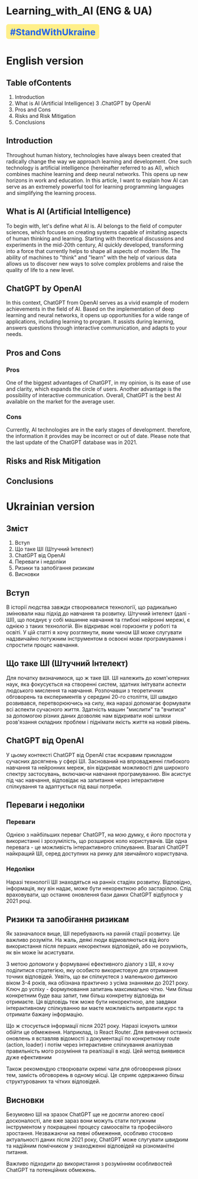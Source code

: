 # Learning_with_AI (ENG & UA)

[![StandWithUkraine](https://raw.githubusercontent.com/vshymanskyy/StandWithUkraine/main/badges/StandWithUkraine.svg)](https://github.com/vshymanskyy/StandWithUkraine/blob/main/docs/README.md)
# English version

## Table ofContents
1. Introduction
2. What is AI (Artificial Intelligence)
3 .ChatGPT by OpenAI
4. Pros and Cons
5. Risks and Risk Mitigation
6. Conclusions

## Introduction
Throughout human history, technologies have always been created that radically change the way we approach learning and development. One such technology is artificial intelligence (hereinafter referred to as AI), which combines machine learning and deep neural networks. This opens up new horizons in work and education. In this article, I want to explain how AI can serve as an extremely powerful tool for learning programming languages and simplifying the learning process.

## What is AI (Artificial Intelligence)
To begin with, let's define what AI is. AI belongs to the field of computer sciences, which focuses on creating systems capable of imitating aspects of human thinking and learning. Starting with theoretical discussions and experiments in the mid-20th century, AI quickly developed, transforming into a force that currently helps to shape all aspects of modern life. The ability of machines to "think" and "learn" with the help of various data allows us to discover new ways to solve complex problems and raise the quality of life to a new level.

## ChatGPT by OpenAI
In this context, ChatGPT from OpenAI serves as a vivid example of modern achievements in the field of AI. Based on the implementation of deep learning and neural networks, it opens up opportunities for a wide range of applications, including learning to program. It assists during learning, answers questions through interactive communication, and adapts to your needs.

## Pros and Cons
### Pros
One of the biggest advantages of ChatGPT, in my opinion, is its ease of use and clarity, which expands the circle of users. Another advantage is the possibility of interactive communication. Overall, ChatGPT is the best AI available on the market for the average user.

### Cons
Currently, AI technologies are in the early stages of development. therefore, the information it provides may be incorrect or out of date. Please note that the last update of the ChatGPT database was in 2021.

## Risks and Risk Mitigation



## Conclusions





# Ukrainian version
## Зміст

1. Вступ
2. Що таке ШІ (Штучний Інтелект)
3. ChatGPT від OpenAI
4. Переваги і недоліки
5. Ризики та запобігання ризикам
6. Висновки

 ## Вступ
В історії людства завжди створювалися технології, що радикально змінювали наш підхід до навчання та розвитку. Штучний інтелект (далі - ШІ), що поєднує у собі машинне навчання та глибокі нейронні мережі, є однією з таких технологій. Він відкриває нові горизонти у роботі та освіті. У цій статті я хочу розглянути, яким чином ШІ може слугувати надзвичайно потужним інструментом в освоєні мови програмування і спростити процес навчання.

## Що таке ШІ (Штучний Інтелект)
Для початку визначимося, що ж таке ШІ. ШІ належить до комп'ютерних наук, яка фокусується на створенні систем, здатних імітувати аспекти людського мислення та навчання. Розпочавши з теоретичних обговорень та експериментів у середині 20-го століття, ШІ швидко розвивався, перетворюючись на силу, яка наразі допомагає формувати всі аспекти сучасного життя. Здатність машин "мислити" та "вчитися" за допомогою різних даних дозволяє нам відкривати нові шляхи розв'язання складних проблем і піднімати якість життя на новий рівень.

## ChatGPT від OpenAI
У цьому контексті ChatGPT від OpenAI стає яскравим прикладом сучасних досягнень у сфері ШІ. Заснований на впровадженні глибокого навчання та нейронних мереж, він відкриває можливості для широкого спектру застосувань, включаючи навчання програмуванню. Він асистує під час навчання, відповідає на запитання через інтерактивне спілкування та адаптується під ваші потреби. 

## Переваги і недоліки
### Переваги
Однією з найбільших переваг ChatGPT, на мою думку, є його простота у використанні і зрозумілість, що розширює коло користувачів. Ще одна перевага - це можливість інтерактивного спілкування. Взагалі ChatGPT найкращий ШІ, серед доступних на ринку для звичайного користувача.
### Недоліки
Наразі технології ШІ знаходяться на ранніх стадіях розвитку. Відповідно, інформація, яку він надає, може бути некоректною або застарілою. Слід враховувати, що останнє оновлення бази даних ChatGPT відбулося у 2021 році.

## Ризики та запобігання ризикам
Як зазначалося вище, ШІ перебувають на ранній стадії розвитку. Це важливо розуміти. На жаль, деякі люди відмовляються від його використання після перших некоректних відповідей, або не розуміють, як він може їм асистувати.

З метою допомоги у формуванні ефективного діалогу з ШІ, я хочу поділитися стратегією, яку особисто використовую для отримання точних відповідей. Уявіть, що ви спілкуєтеся з маленькою дитиною віком 3-4 років, яка обізнана практично з усіма знаннями до 2021 року. Ключ до успіху - формулювання запитань максимально чітко. Чим більш конкретним буде ваш запит, тим більш конкретну відповідь ви отримаєте. Ця відповідь теж може бути некоректною, але завдяки інтерактивному спілкуванню ви маєте можливість виправити курс та отримати бажану інформацію.

Що ж стосується інформації після 2021 року. Наразі існують шляхи обійти це обмеження. Наприклад, із React Router. Для вивчення останніх оновлень я вставляв відомості з документації по конкретному route (action, loader) і потім через інтерактивне спілкування аналізував правильність мого розуміння та реалізації в коді. Цей метод виявився дуже ефективним

Також рекомендую створювати окремі чати для обговорення різних тем, замість обговорень в одному місці. Це сприяє одержанню більш структурованих та чітких відповідей.

## Висновки

Безумовно ШІ на зразок ChatGPT ще не досягли апогею своєї досконалості, але вже зараз вони можуть стати потужним інструментом у покращенні процесу самоосвіти та професійного зростання. Незважаючи на певні обмеження, особливо стосовно актуальності даних після 2021 року, ChatGPT може слугувати швидким та надійним помічником у знаходженні відповідей на різноманітні питання.

Важливо підходити до використання з розумінням особливостей ChatGPT та потенційних обмежень.




